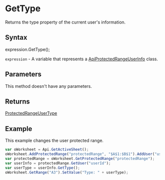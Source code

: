 # GetType

Returns the type property of the current user's information.

## Syntax

expression.GetType();

`expression` - A variable that represents a [ApiProtectedRangeUserInfo](../ApiProtectedRangeUserInfo.md) class.

## Parameters

This method doesn't have any parameters.

## Returns

[ProtectedRangeUserType](../../Enumeration/ProtectedRangeUserType.md)

## Example

This example changes the user protected range.

```javascript
var oWorksheet = Api.GetActiveSheet();
oWorksheet.AddProtectedRange("protectedRange", "$A$1:$B$1").AddUser("userId", "name", "CanView");
var protectedRange = oWorksheet.GetProtectedRange("protectedRange");
var userInfo = protectedRange.GetUser("userId");
var userType = userInfo.GetType();
oWorksheet.GetRange("A3").SetValue("Type: " + userType);
```
